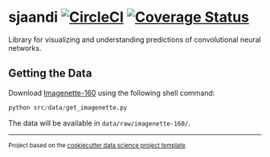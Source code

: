 sjaandi [![CircleCI](https://circleci.com/gh/pechyonkin/sjaandi/tree/master.svg?style=svg)](https://circleci.com/gh/pechyonkin/sjaandi/tree/master) [![Coverage Status](https://coveralls.io/repos/github/pechyonkin/sjaandi/badge.svg?branch=coverage)](https://coveralls.io/github/pechyonkin/sjaandi?branch=coverage)
==============================

 Library for visualizing and understanding predictions of convolutional neural networks.


## Getting the Data

Download [Imagenette-160]() using the following shell command:

```python
python src/data/get_imagenette.py
```

The data will be available in `data/raw/imagenette-160/`.

--------

<p><small>Project based on the <a target="_blank" href="https://drivendata.github.io/cookiecutter-data-science/">cookiecutter data science project template</a>.</small></p>
